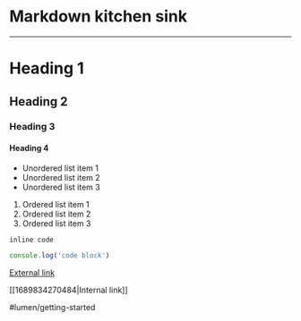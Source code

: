 # Markdown kitchen sink

---

# Heading 1
## Heading 2
### Heading 3
#### Heading 4

- Unordered list item 1
- Unordered list item 2
- Unordered list item 3

1. Ordered list item 1
1. Ordered list item 2
1. Ordered list item 3

`inline code`

```js
console.log('code block')
```

[External link](https://uselumen.com)

[[1689834270484|Internal link]]

#lumen/getting-started